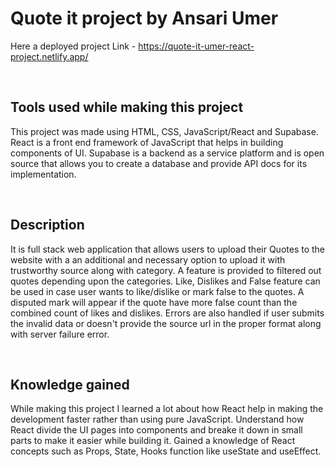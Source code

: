 # Quote it project by Ansari Umer

Here a deployed project Link - https://quote-it-umer-react-project.netlify.app/

<br>

## Tools used while making this project

This project was made using HTML, CSS, JavaScript/React and Supabase. React is a front end framework of JavaScript that helps in building components of UI. Supabase is a backend as a service platform and is open source that allows you to create a database and provide API docs for its implementation.

<br>

## Description

It is full stack web application that allows users to upload their Quotes to the website with a an additional and necessary option to upload it with trustworthy source along with category. A feature is provided to filtered out quotes depending upon the categories. Like, Dislikes and False feature can be used in case user wants to like/dislike or mark false to the quotes. A disputed mark will appear if the quote have more false count than the combined count of likes and dislikes. Errors are also handled if user submits the invalid data or doesn't provide the source url in the proper format along with server failure error.

<br>

## Knowledge gained

While making this project I learned a lot about how React help in making the development faster rather than using pure JavaScript. Understand how React divide the UI pages into components and breake it down in small parts to make it easier while building it. Gained a knowledge of React concepts such as Props, State, Hooks function like useState and useEffect. 
